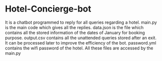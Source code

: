 # Hotel-Concierge-bot
It is a chatbot programmed to reply for all queries regarding a hotel.
main.py is the main code which gives all the replies.
data.json is the file which contains all the stored information of the dates of January for booking purpose.
output.csv contains all the unattended queries stored after an exit. It can be processed later to improve the efficiency of the bot.
password.yml contains the wifi password of the hotel.
All these files are accessed by the main.py
